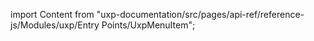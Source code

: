 
import Content from "uxp-documentation/src/pages/api-ref/reference-js/Modules/uxp/Entry Points/UxpMenuItem";

<Content query="product=photoshop"/>
